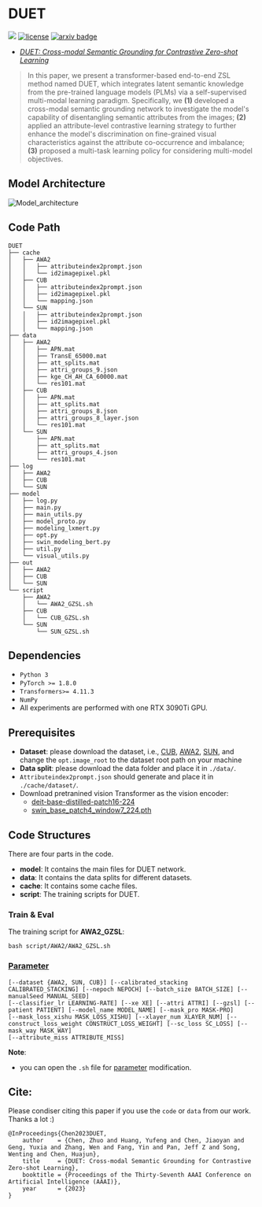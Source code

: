# DUET
![](https://img.shields.io/badge/version-1.0.1-blue)
[![license](https://img.shields.io/github/license/mashape/apistatus.svg?maxAge=2592000)](https://github.com/zjukg/DUET/blob/main/licence)
[![arxiv badge](https://img.shields.io/badge/arxiv-2207.01328-red)](https://arxiv.org/abs/2207.01328)
 - [*DUET: Cross-modal Semantic Grounding for Contrastive Zero-shot Learning*](https://arxiv.org/abs/2207.01328)

>In this paper, we present a transformer-based end-to-end ZSL method named DUET, which integrates latent semantic knowledge from the pre-trained language models (PLMs) via a self-supervised multi-modal learning paradigm. Specifically, we **(1)** developed a cross-modal semantic grounding network to 
investigate the model's capability of disentangling semantic attributes from the images; **(2)** applied an attribute-level contrastive learning strategy to further enhance the model's discrimination on fine-grained visual characteristics against the attribute co-occurrence and imbalance; **(3)** proposed a multi-task learning policy for considering multi-model objectives.

## Model Architecture
![Model_architecture](https://github.com/zjukg/DUET/blob/main/figure/duet.png)

## Code Path
```shell
DUET
├── cache
│   ├── AWA2
│   │   ├── attributeindex2prompt.json
│   │   └── id2imagepixel.pkl
│   ├── CUB
│   │   ├── attributeindex2prompt.json
│   │   ├── id2imagepixel.pkl
│   │   └── mapping.json
│   └── SUN
│   │   ├── attributeindex2prompt.json
│   │   ├── id2imagepixel.pkl
│   │   └── mapping.json
├── data
│   ├── AWA2
│   │   ├── APN.mat
│   │   ├── TransE_65000.mat
│   │   ├── att_splits.mat
│   │   ├── attri_groups_9.json
│   │   ├── kge_CH_AH_CA_60000.mat
│   │   └── res101.mat
│   ├── CUB
│   │   ├── APN.mat
│   │   ├── att_splits.mat
│   │   ├── attri_groups_8.json
│   │   ├── attri_groups_8_layer.json
│   │   └── res101.mat
│   └── SUN
│       ├── APN.mat
│       ├── att_splits.mat
│       ├── attri_groups_4.json
│       └── res101.mat
├── log
│   ├── AWA2
│   ├── CUB
│   └── SUN
├── model
│   ├── log.py
│   ├── main.py
│   ├── main_utils.py
│   ├── model_proto.py
│   ├── modeling_lxmert.py
│   ├── opt.py
│   ├── swin_modeling_bert.py
│   ├── util.py
│   └── visual_utils.py
├── out
│   ├── AWA2
│   ├── CUB
│   └── SUN
└── script
    ├── AWA2
    │   └── AWA2_GZSL.sh
    ├── CUB
    │   └── CUB_GZSL.sh
    └── SUN
        └── SUN_GZSL.sh
```

## Dependencies

- ```Python 3```
- ```PyTorch >= 1.8.0```
- ```Transformers>= 4.11.3```
- ```NumPy```
- All experiments are performed with one RTX 3090Ti GPU.

## Prerequisites
- **Dataset**: please download the dataset, i.e., [CUB](http://www.vision.caltech.edu/visipedia/CUB-200-2011.html), [AWA2](https://cvml.ist.ac.at/AwA2/), [SUN](https://groups.csail.mit.edu/vision/SUN/hierarchy.html), and change the ```opt.image_root``` to the dataset root path on your machine
- **Data split**: please download the data folder and place it in ```./data/```.
- ```Attributeindex2prompt.json``` should generate and place it in ```./cache/dataset/```.
- Download pretranined vision Transformer as the vision encoder: 
  - [deit-base-distilled-patch16-224](https://huggingface.co/facebook/deit-base-distilled-patch16-224)
  - [swin_base_patch4_window7_224.pth](https://github.com/SwinTransformer/storage/releases/download/v1.0.0/swin_base_patch4_window7_224.pth) 

## Code Structures
There are four parts in the code.
- **model**: It contains the main files for DUET network.
- **data**: It contains the data splits for different datasets.
- **cache**: It contains some cache files.
- **script**: The training scripts for DUET.

### Train & Eval

The training script for **AWA2_GZSL**:
```shell
bash script/AWA2/AWA2_GZSL.sh
```

### [Parameter](#content)
```
[--dataset {AWA2, SUN, CUB}] [--calibrated_stacking CALIBRATED_STACKING] [--nepoch NEPOCH] [--batch_size BATCH_SIZE] [--manualSeed MANUAL_SEED]
[--classifier_lr LEARNING-RATE] [--xe XE] [--attri ATTRI] [--gzsl] [--patient PATIENT] [--model_name MODEL_NAME] [--mask_pro MASK-PRO] 
[--mask_loss_xishu MASK_LOSS_XISHU] [--xlayer_num XLAYER_NUM] [--construct_loss_weight CONSTRUCT_LOSS_WEIGHT] [--sc_loss SC_LOSS] [--mask_way MASK_WAY]
[--attribute_miss ATTRIBUTE_MISS]
```

**Note**: 
- you can open the `.sh` file for <a href="#Parameter">parameter</a> modification.

## Cite:
Please condiser citing this paper if you use the ```code``` or ```data``` from our work.
Thanks a lot :)

```bigquery
@InProceedings{Chen2023DUET,
    author    = {Chen, Zhuo and Huang, Yufeng and Chen, Jiaoyan and Geng, Yuxia and Zhang, Wen and Fang, Yin and Pan, Jeff Z and Song, Wenting and Chen, Huajun},
    title     = {DUET: Cross-modal Semantic Grounding for Contrastive Zero-shot Learning},
    booktitle = {Proceedings of the Thirty-Seventh AAAI Conference on Artificial Intelligence (AAAI)},
    year      = {2023}
}
```
